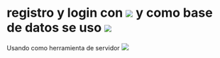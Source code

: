 # registro y login con <img src="https://img.shields.io/badge/PHP-777BB4?style=for-the-badge&logo=php&logoColor=white"> y como base de datos se uso <img src="https://img.shields.io/badge/MySQL-00000F?style=for-the-badge&logo=mysql&logoColor=white">
 Usando como herramienta de servidor <img src="https://img.shields.io/badge/Xampp-F37623?style=for-the-badge&logo=xampp&logoColor=white">
